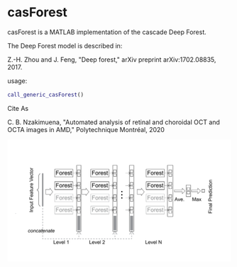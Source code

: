 # casForest
casForest is a MATLAB implementation of the cascade Deep Forest.

The Deep Forest model is described in:

Z.-H. Zhou and J. Feng, "Deep forest," arXiv preprint arXiv:1702.08835, 2017.

usage:

```matlab
call_generic_casForest()
```

Cite As

C. B. Nzakimuena, "Automated analysis of retinal and choroidal OCT and OCTA images in AMD," Polytechnique Montréal, 2020

![example image](figure.png)

